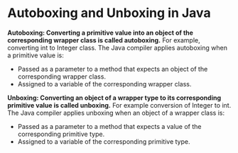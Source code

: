 # Autoboxing and Unboxing in Java

**Autoboxing: Converting a primitive value into an object of the corresponding wrapper class is called autoboxing.**
For example, converting int to Integer class. The Java compiler applies autoboxing when a primitive value is:
- Passed as a parameter to a method that expects an object of the corresponding wrapper class.
- Assigned to a variable of the corresponding wrapper class.

**Unboxing: Converting an object of a wrapper type to its corresponding primitive value is called unboxing.**
For example conversion of Integer to int. The Java compiler applies unboxing when an object of a wrapper class is:
- Passed as a parameter to a method that expects a value of the corresponding primitive type.
- Assigned to a variable of the corresponding primitive type.
